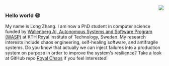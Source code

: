 <img align="right" src="https://github-readme-stats.vercel.app/api?username=gluckzhang&show_icons=true&hide_title=true&hide_border=true" />

### Hello world 😄

My name is Long Zhang. I am now a PhD student in computer science funded by [Wallenberg AI, Autonomous Systems and Software Program (WASP)](http://wasp-sweden.org/) at KTH Royal Institute of Technology, Sweden. My research interests include chaos engineering, self-healing software, and antifragile systems. Do you know that actually we can inject failures into a production system on purpose in order to improve the system's resilience? Take a look at GitHub repo [Royal Chaos](https://github.com/KTH/royal-chaos) if you feel interested!

<!--
**gluckzhang/gluckzhang** is a ✨ _special_ ✨ repository because its `README.md` (this file) appears on your GitHub profile.

Here are some ideas to get you started:

- 🔭 I’m currently working on ...
- 🌱 I’m currently learning ...
- 👯 I’m looking to collaborate on ...
- 🤔 I’m looking for help with ...
- 💬 Ask me about ...
- 📫 How to reach me: ...
-  Pronouns: ...
- ⚡ Fun fact: ...
-->
